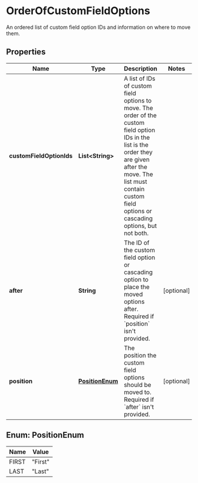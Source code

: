 

# OrderOfCustomFieldOptions

An ordered list of custom field option IDs and information on where to move them.

## Properties

Name | Type | Description | Notes
------------ | ------------- | ------------- | -------------
**customFieldOptionIds** | **List&lt;String&gt;** | A list of IDs of custom field options to move. The order of the custom field option IDs in the list is the order they are given after the move. The list must contain custom field options or cascading options, but not both. | 
**after** | **String** | The ID of the custom field option or cascading option to place the moved options after. Required if &#x60;position&#x60; isn&#39;t provided. |  [optional]
**position** | [**PositionEnum**](#PositionEnum) | The position the custom field options should be moved to. Required if &#x60;after&#x60; isn&#39;t provided. |  [optional]



## Enum: PositionEnum

Name | Value
---- | -----
FIRST | &quot;First&quot;
LAST | &quot;Last&quot;



